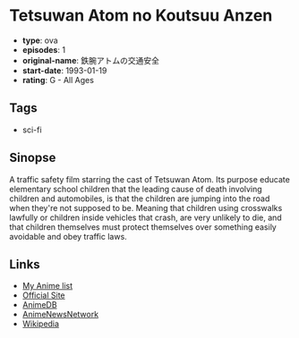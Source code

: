 # Tetsuwan Atom no Koutsuu Anzen

-   **type**: ova
-   **episodes**: 1
-   **original-name**: 鉄腕アトムの交通安全
-   **start-date**: 1993-01-19
-   **rating**: G - All Ages

## Tags

-   sci-fi

## Sinopse

A traffic safety film starring the cast of Tetsuwan Atom. Its purpose educate elementary school children that the leading cause of death involving children and automobiles, is that the children are jumping into the road when they're not supposed to be. Meaning that children using crosswalks lawfully or children inside vehicles that crash, are very unlikely to die, and that children themselves must protect themselves over something easily avoidable and obey traffic laws.

## Links

-   [My Anime list](https://myanimelist.net/anime/39358/Tetsuwan_Atom_no_Koutsuu_Anzen)
-   [Official Site](http://www.datapot.com/al1/uavl/i/index.php?do=details&serial=475&PHPSESSID=03i35td5q1386eoph2d4q26cc4)
-   [AnimeDB](http://anidb.info/perl-bin/animedb.pl?show=anime&aid=1446)
-   [AnimeNewsNetwork](http://www.animenewsnetwork.com/encyclopedia/anime.php?id=388)
-   [Wikipedia](https://ja.wikipedia.org/wiki/%E9%89%84%E8%85%95%E3%82%A2%E3%83%88%E3%83%A0#%E6%98%A0%E7%94%BB)
